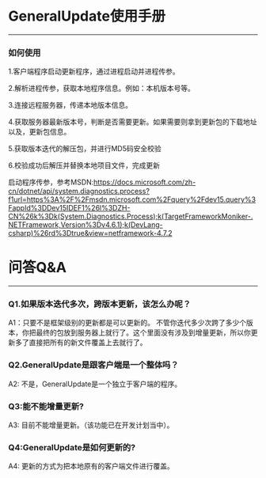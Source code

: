 # GeneralUpdate使用手册 #

----------

### 如何使用 ###

1.客户端程序启动更新程序，通过进程启动并进程传参。

2.解析进程传参，获取本地程序信息。例如：本机版本号等。

3.连接远程服务器，传递本地版本信息。

4.获取服务器最新版本号，判断是否需要更新。如果需要则拿到更新包的下载地址以及，更新包信息。

5.获取版本迭代的解压包，并进行MD5码安全校验

6.校验成功后解压并替换本地项目文件，完成更新

启动程序传参，参考MSDN:https://docs.microsoft.com/zh-cn/dotnet/api/system.diagnostics.process?f1url=https%3A%2F%2Fmsdn.microsoft.com%2Fquery%2Fdev15.query%3FappId%3DDev15IDEF1%26l%3DZH-CN%26k%3Dk(System.Diagnostics.Process);k(TargetFrameworkMoniker-.NETFramework,Version%3Dv4.6.1);k(DevLang-csharp)%26rd%3Dtrue&view=netframework-4.7.2


# 问答Q&A #
----------

### Q1.如果版本迭代多次，跨版本更新，该怎么办呢？ ###

A1：只要不是框架级别的更新都是可以更新的。 不管你迭代多少次跨了多少个版本，你把最终的包放到服务器上就行了。这个里面没有涉及到增量更新，所以你更新多了直接把所有的新文件覆盖上去就行了。

### Q2.GeneralUpdate是跟客户端是一个整体吗？ ###
A2: 不是，GeneralUpdate是一个独立于客户端的程序。

### Q3:能不能增量更新? ###
A3: 目前不能增量更新。（该功能已在开发计划当中）。

### Q4:GeneralUpdate是如何更新的? ###
A4: 更新的方式为把本地原有的客户端文件进行覆盖。